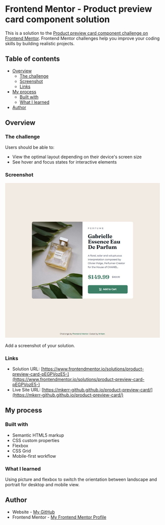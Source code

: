 # Frontend Mentor - Product preview card component solution

This is a solution to the [Product preview card component challenge on Frontend Mentor](https://www.frontendmentor.io/challenges/product-preview-card-component-GO7UmttRfa). Frontend Mentor challenges help you improve your coding skills by building realistic projects. 

## Table of contents

- [Overview](#overview)
  - [The challenge](#the-challenge)
  - [Screenshot](#screenshot)
  - [Links](#links)
- [My process](#my-process)
  - [Built with](#built-with)
  - [What I learned](#what-i-learned)
- [Author](#author)

## Overview

### The challenge

Users should be able to:

- View the optimal layout depending on their device's screen size
- See hover and focus states for interactive elements

### Screenshot

![](./screenshot.jpg)

Add a screenshot of your solution. 

### Links

- Solution URL: [https://www.frontendmentor.io/solutions/product-preview-card-pEGPVozE5-](https://www.frontendmentor.io/solutions/product-preview-card-pEGPVozE5-)
- Live Site URL: [https://mkerr-github.github.io/product-preview-card/](https://mkerr-github.github.io/product-preview-card/)

## My process

### Built with

- Semantic HTML5 markup
- CSS custom properties
- Flexbox
- CSS Grid
- Mobile-first workflow

### What I learned

Using picture and flexbox to switch the orientation between landscape and portrait for desktop and mobile view.

## Author

- Website - [My GitHub](https://https://github.com/mkerr-github)
- Frontend Mentor - [My Frontend Mentor Profile](https://www.frontendmentor.io/profile/mkerr-github)
